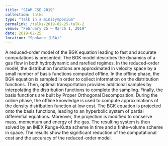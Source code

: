 ```yaml
---
title: "SIAM CSE 2019"
collection: talks
type: "Talk in a minisymposium"
permalink: /talks/2019-02-25-talk-2
venue: "February 25 – March 1, 2019"
date: 2019-02-25
location: "Spokane (USA)"
---
```

A reduced-order model of the BGK equation leading to fast and accurate computations is presented. The BGK model describes the dynamics of a gas flow in both hydrodynamic and rarefied regimes. In the reduced-order model, the distribution functions are approximated in velocity space by a small number of basis functions computed offline. In the offline phase, the BGK equation is sampled in order to collect information on the distribution functions. Then, optimal transportation provides additional samples by interpolating the distribution functions to complete the sampling. Finally, the basis functions are built by Proper Orthogonal Decomposition. During the online phase, the offline knowledge is used to compute approximations of the density distribution function at low cost. The BGK equation is projected onto the basis functions, leading to an hyperbolic system of partial differential equations. Moreover, the projection is modified to conserve mass, momentum and energy of the gas. The resulting system is then solved by an IMEX Runge-Kutta scheme in time and a finite-volume scheme in space. The results show the significant reduction of the computational cost and the accuracy of the reduced-order model.
